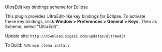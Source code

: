 UltraEdit key bindings scheme for Eclipse

This plugin provides UltraEdit-like key bindings for Eclipse. 
To activate these key bindings, click <strong>Window > Preferences > General > Keys</strong>. Then as Scheme, select "UltraEdit".

Update site:
`http://download.sigasi.com/updates/ultraedit`

To Build:
run: `mvn clean install`
